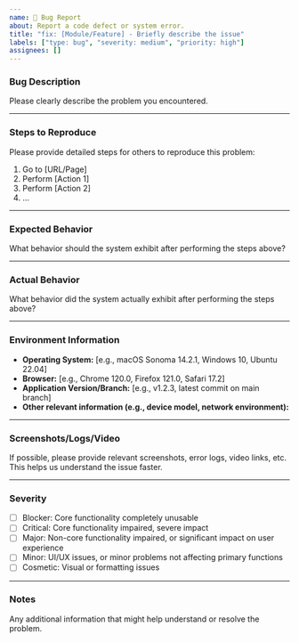 ```yaml
---
name: 🐛 Bug Report
about: Report a code defect or system error.
title: "fix: [Module/Feature] - Briefly describe the issue"
labels: ["type: bug", "severity: medium", "priority: high"]
assignees: []
---
```


### Bug Description
Please clearly describe the problem you encountered.

---

### Steps to Reproduce
Please provide detailed steps for others to reproduce this problem:
1.  Go to [URL/Page]
2.  Perform [Action 1]
3.  Perform [Action 2]
4.  ...

---

### Expected Behavior
What behavior should the system exhibit after performing the steps above?

---

### Actual Behavior
What behavior did the system actually exhibit after performing the steps above?

---

### Environment Information
-   **Operating System:** [e.g., macOS Sonoma 14.2.1, Windows 10, Ubuntu 22.04]
-   **Browser:** [e.g., Chrome 120.0, Firefox 121.0, Safari 17.2]
-   **Application Version/Branch:** [e.g., v1.2.3, latest commit on main branch]
-   **Other relevant information (e.g., device model, network environment):**

---

### Screenshots/Logs/Video
If possible, please provide relevant screenshots, error logs, video links, etc. This helps us understand the issue faster.

---

### Severity
- [ ] Blocker: Core functionality completely unusable
- [ ] Critical: Core functionality impaired, severe impact
- [ ] Major: Non-core functionality impaired, or significant impact on user experience
- [ ] Minor: UI/UX issues, or minor problems not affecting primary functions
- [ ] Cosmetic: Visual or formatting issues

---

### Notes
Any additional information that might help understand or resolve the problem.
